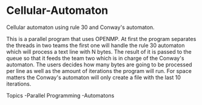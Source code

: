 # Cellular-Automaton
Cellular automaton using rule 30 and Conway's automaton. 

This is a parallel program that uses OPENMP. At first the program separates the threads in two teams the first one will handle the rule 30 automaton which will process a text line with N bytes. The result of it is passed to the queue so that it feeds the team two which is in charge of the Conway's automaton. The users decides how many bytes are going to be processed per line as well as the amount of iterations the program will run. For space matters the Conway's automaton will only create a file with the last 10 iterations.

Topics
-Parallel Programming
-Automatons 
